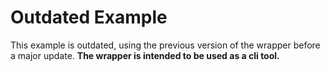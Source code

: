 # Outdated Example
This example is outdated, using the previous version of the wrapper before a major update.
**The wrapper is intended to be used as a cli tool.**
